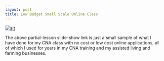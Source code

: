 ```yaml
---
layout: post
title: Low Budget Small Scale Online Class
---
```


[![alt](https://www.keepandshare.com/userpics/h/e/a/r/tnhandstraining/2016-07/sb/screenshot_2016_07_22_at_9.53.51_pm-79539905.jpg?ts=1469250283)](https://www.keepandshare.com/photo/539351/chapter-07-basic-nursing-skills-sample-section-1-a1-only?ifr=y)

The above partial-lesson slide-show link is just a small sample of what I have done for my CNA class with no cost or low cost online applications, all of which I used for years in my CNA training and my assisted living and farming businesses.
